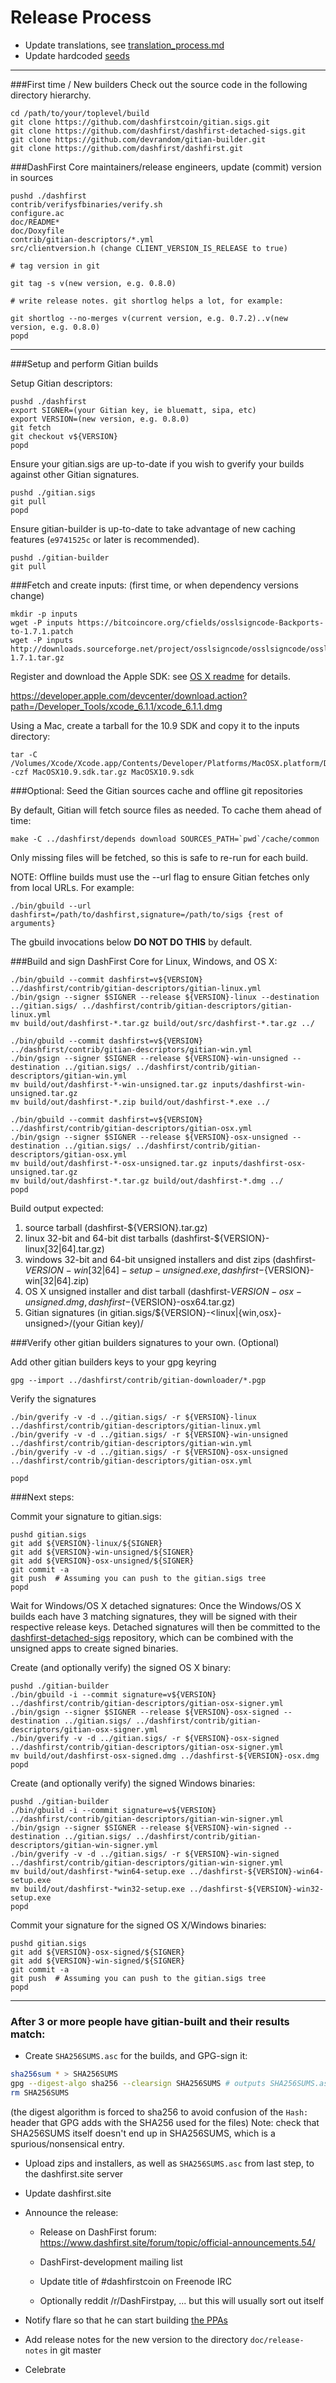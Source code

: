 Release Process
====================

* Update translations, see [translation_process.md](https://github.com/dashfirst/dashfirst/blob/master/doc/translation_process.md#syncing-with-transifex)
* Update hardcoded [seeds](/contrib/seeds)

* * *

###First time / New builders
Check out the source code in the following directory hierarchy.

	cd /path/to/your/toplevel/build
	git clone https://github.com/dashfirstcoin/gitian.sigs.git
	git clone https://github.com/dashfirst/dashfirst-detached-sigs.git
	git clone https://github.com/devrandom/gitian-builder.git
	git clone https://github.com/dashfirst/dashfirst.git

###DashFirst Core maintainers/release engineers, update (commit) version in sources

	pushd ./dashfirst
	contrib/verifysfbinaries/verify.sh
	configure.ac
	doc/README*
	doc/Doxyfile
	contrib/gitian-descriptors/*.yml
	src/clientversion.h (change CLIENT_VERSION_IS_RELEASE to true)

	# tag version in git

	git tag -s v(new version, e.g. 0.8.0)

	# write release notes. git shortlog helps a lot, for example:

	git shortlog --no-merges v(current version, e.g. 0.7.2)..v(new version, e.g. 0.8.0)
	popd

* * *

###Setup and perform Gitian builds

 Setup Gitian descriptors:

	pushd ./dashfirst
	export SIGNER=(your Gitian key, ie bluematt, sipa, etc)
	export VERSION=(new version, e.g. 0.8.0)
	git fetch
	git checkout v${VERSION}
	popd

  Ensure your gitian.sigs are up-to-date if you wish to gverify your builds against other Gitian signatures.

	pushd ./gitian.sigs
	git pull
	popd

  Ensure gitian-builder is up-to-date to take advantage of new caching features (`e9741525c` or later is recommended).

	pushd ./gitian-builder
	git pull

###Fetch and create inputs: (first time, or when dependency versions change)

	mkdir -p inputs
	wget -P inputs https://bitcoincore.org/cfields/osslsigncode-Backports-to-1.7.1.patch
	wget -P inputs http://downloads.sourceforge.net/project/osslsigncode/osslsigncode/osslsigncode-1.7.1.tar.gz

 Register and download the Apple SDK: see [OS X readme](README_osx.txt) for details.

 https://developer.apple.com/devcenter/download.action?path=/Developer_Tools/xcode_6.1.1/xcode_6.1.1.dmg

 Using a Mac, create a tarball for the 10.9 SDK and copy it to the inputs directory:

	tar -C /Volumes/Xcode/Xcode.app/Contents/Developer/Platforms/MacOSX.platform/Developer/SDKs/ -czf MacOSX10.9.sdk.tar.gz MacOSX10.9.sdk

###Optional: Seed the Gitian sources cache and offline git repositories

By default, Gitian will fetch source files as needed. To cache them ahead of time:

	make -C ../dashfirst/depends download SOURCES_PATH=`pwd`/cache/common

Only missing files will be fetched, so this is safe to re-run for each build.

NOTE: Offline builds must use the --url flag to ensure Gitian fetches only from local URLs. For example:
```
./bin/gbuild --url dashfirst=/path/to/dashfirst,signature=/path/to/sigs {rest of arguments}
```
The gbuild invocations below <b>DO NOT DO THIS</b> by default.

###Build and sign DashFirst Core for Linux, Windows, and OS X:

	./bin/gbuild --commit dashfirst=v${VERSION} ../dashfirst/contrib/gitian-descriptors/gitian-linux.yml
	./bin/gsign --signer $SIGNER --release ${VERSION}-linux --destination ../gitian.sigs/ ../dashfirst/contrib/gitian-descriptors/gitian-linux.yml
	mv build/out/dashfirst-*.tar.gz build/out/src/dashfirst-*.tar.gz ../

	./bin/gbuild --commit dashfirst=v${VERSION} ../dashfirst/contrib/gitian-descriptors/gitian-win.yml
	./bin/gsign --signer $SIGNER --release ${VERSION}-win-unsigned --destination ../gitian.sigs/ ../dashfirst/contrib/gitian-descriptors/gitian-win.yml
	mv build/out/dashfirst-*-win-unsigned.tar.gz inputs/dashfirst-win-unsigned.tar.gz
	mv build/out/dashfirst-*.zip build/out/dashfirst-*.exe ../

	./bin/gbuild --commit dashfirst=v${VERSION} ../dashfirst/contrib/gitian-descriptors/gitian-osx.yml
	./bin/gsign --signer $SIGNER --release ${VERSION}-osx-unsigned --destination ../gitian.sigs/ ../dashfirst/contrib/gitian-descriptors/gitian-osx.yml
	mv build/out/dashfirst-*-osx-unsigned.tar.gz inputs/dashfirst-osx-unsigned.tar.gz
	mv build/out/dashfirst-*.tar.gz build/out/dashfirst-*.dmg ../
	popd

  Build output expected:

  1. source tarball (dashfirst-${VERSION}.tar.gz)
  2. linux 32-bit and 64-bit dist tarballs (dashfirst-${VERSION}-linux[32|64].tar.gz)
  3. windows 32-bit and 64-bit unsigned installers and dist zips (dashfirst-${VERSION}-win[32|64]-setup-unsigned.exe, dashfirst-${VERSION}-win[32|64].zip)
  4. OS X unsigned installer and dist tarball (dashfirst-${VERSION}-osx-unsigned.dmg, dashfirst-${VERSION}-osx64.tar.gz)
  5. Gitian signatures (in gitian.sigs/${VERSION}-<linux|{win,osx}-unsigned>/(your Gitian key)/

###Verify other gitian builders signatures to your own. (Optional)

  Add other gitian builders keys to your gpg keyring

	gpg --import ../dashfirst/contrib/gitian-downloader/*.pgp

  Verify the signatures

	./bin/gverify -v -d ../gitian.sigs/ -r ${VERSION}-linux ../dashfirst/contrib/gitian-descriptors/gitian-linux.yml
	./bin/gverify -v -d ../gitian.sigs/ -r ${VERSION}-win-unsigned ../dashfirst/contrib/gitian-descriptors/gitian-win.yml
	./bin/gverify -v -d ../gitian.sigs/ -r ${VERSION}-osx-unsigned ../dashfirst/contrib/gitian-descriptors/gitian-osx.yml

	popd

###Next steps:

Commit your signature to gitian.sigs:

	pushd gitian.sigs
	git add ${VERSION}-linux/${SIGNER}
	git add ${VERSION}-win-unsigned/${SIGNER}
	git add ${VERSION}-osx-unsigned/${SIGNER}
	git commit -a
	git push  # Assuming you can push to the gitian.sigs tree
	popd

  Wait for Windows/OS X detached signatures:
	Once the Windows/OS X builds each have 3 matching signatures, they will be signed with their respective release keys.
	Detached signatures will then be committed to the [dashfirst-detached-sigs](https://github.com/dashfirst/dashfirst-detached-sigs) repository, which can be combined with the unsigned apps to create signed binaries.

  Create (and optionally verify) the signed OS X binary:

	pushd ./gitian-builder
	./bin/gbuild -i --commit signature=v${VERSION} ../dashfirst/contrib/gitian-descriptors/gitian-osx-signer.yml
	./bin/gsign --signer $SIGNER --release ${VERSION}-osx-signed --destination ../gitian.sigs/ ../dashfirst/contrib/gitian-descriptors/gitian-osx-signer.yml
	./bin/gverify -v -d ../gitian.sigs/ -r ${VERSION}-osx-signed ../dashfirst/contrib/gitian-descriptors/gitian-osx-signer.yml
	mv build/out/dashfirst-osx-signed.dmg ../dashfirst-${VERSION}-osx.dmg
	popd

  Create (and optionally verify) the signed Windows binaries:

	pushd ./gitian-builder
	./bin/gbuild -i --commit signature=v${VERSION} ../dashfirst/contrib/gitian-descriptors/gitian-win-signer.yml
	./bin/gsign --signer $SIGNER --release ${VERSION}-win-signed --destination ../gitian.sigs/ ../dashfirst/contrib/gitian-descriptors/gitian-win-signer.yml
	./bin/gverify -v -d ../gitian.sigs/ -r ${VERSION}-win-signed ../dashfirst/contrib/gitian-descriptors/gitian-win-signer.yml
	mv build/out/dashfirst-*win64-setup.exe ../dashfirst-${VERSION}-win64-setup.exe
	mv build/out/dashfirst-*win32-setup.exe ../dashfirst-${VERSION}-win32-setup.exe
	popd

Commit your signature for the signed OS X/Windows binaries:

	pushd gitian.sigs
	git add ${VERSION}-osx-signed/${SIGNER}
	git add ${VERSION}-win-signed/${SIGNER}
	git commit -a
	git push  # Assuming you can push to the gitian.sigs tree
	popd

-------------------------------------------------------------------------

### After 3 or more people have gitian-built and their results match:

- Create `SHA256SUMS.asc` for the builds, and GPG-sign it:
```bash
sha256sum * > SHA256SUMS
gpg --digest-algo sha256 --clearsign SHA256SUMS # outputs SHA256SUMS.asc
rm SHA256SUMS
```
(the digest algorithm is forced to sha256 to avoid confusion of the `Hash:` header that GPG adds with the SHA256 used for the files)
Note: check that SHA256SUMS itself doesn't end up in SHA256SUMS, which is a spurious/nonsensical entry.

- Upload zips and installers, as well as `SHA256SUMS.asc` from last step, to the dashfirst.site server

- Update dashfirst.site

- Announce the release:

  - Release on DashFirst forum: https://www.dashfirst.site/forum/topic/official-announcements.54/

  - DashFirst-development mailing list

  - Update title of #dashfirstcoin on Freenode IRC

  - Optionally reddit /r/DashFirstpay, ... but this will usually sort out itself

- Notify flare so that he can start building [the PPAs](https://launchpad.net/~dashfirst.site/+archive/ubuntu/dashfirst)

- Add release notes for the new version to the directory `doc/release-notes` in git master

- Celebrate
